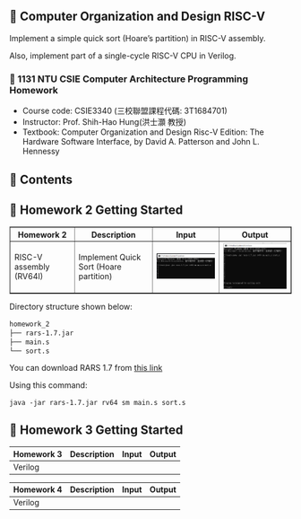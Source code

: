 ## 📝 Computer Organization and Design RISC-V
Implement a simple quick sort (Hoare’s partition) in RISC-V assembly. 

Also, implement part of a single-cycle RISC-V CPU in Verilog.

### 🔗 1131 NTU CSIE Computer Architecture Programming Homework
- Course code: CSIE3340 (三校聯盟課程代碼: 3T1684701)
- Instructor: Prof. Shih-Hao Hung(洪士灝 教授)
- Textbook: Computer Organization and Design Risc-V Edition: The Hardware Software Interface, by David A. Patterson and John L. Hennessy

## 📁 Contents

## 🚀 Homework 2 Getting Started

<table border="1" cellspacing="0" cellpadding="6">
  <tr>
    <th>Homework 2</th>
    <th>Description</th>
    <th>Input</th>
    <th>Output</th>
  </tr>
  <tr>
    <td>RISC-V assembly (RV64I)</td>
    <td>Implement Quick Sort (Hoare partition)</td>
    <td><img src="image/1.PNG" width="300"/></td>
    <td><img src="image/2.PNG" width="300"/></td>
  </tr>
</table>

Directory structure shown below:
```
homework_2
├── rars-1.7.jar
├── main.s
└── sort.s
```

You can download RARS 1.7 from [this link](https://github.com/rarsm/rars/releases/download/v1.7/rars-1.7.jar)

Using this command:
```
java -jar rars-1.7.jar rv64 sm main.s sort.s
```

## 🚀 Homework 3 Getting Started

| Homework 3 | Description | Input | Output |
|-------------|-----------------|-----------------|-----------------|
| Verilog |  |  |  |

| Homework 4 | Description | Input | Output |
|-------------|-----------------|-----------------|-----------------|
| Verilog |  |  |  |
